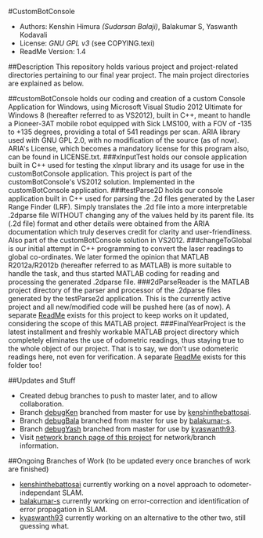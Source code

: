 #CustomBotConsole
* Authors: Kenshin Himura *(Sudarsan Balaji)*, Balakumar S, Yaswanth Kodavali
* License: *GNU GPL v3* (see COPYING.texi)
* ReadMe Version: 1.4

##Description
This repository holds various project and project-related directories pertaining to our final year project. The main project directories are explained as below.

##customBotConsole
holds our coding and creation of a custom Console Application for Windows, using Microsoft Visual Studio 2012 Ultimate for Windows 8 (hereafter referred to as VS2012), built in C++, meant to handle a Pioneer-3AT mobile robot equipped with Sick LMS100, with a FOV of -135 to +135 degrees, providing a total of 541 readings per scan. ARIA library used with GNU GPL 2.0, with no modification of the source (as of now). ARIA's License, which becomes a mandatory license for this program also, can be found in LICENSE.txt.
###xInputTest
holds our console application built in C++ used for testing the xInput library and its usage for use in the customBotConsole application. This project is part of the customBotConsole's VS2012 solution. Implemented in the customBotConsole application.
###testParse2D
holds our console application built in C++ used for parsing the .2d files generated by the Laser Range Finder (LRF). Simply translates the .2d file into a more interpretable .2dparse file WITHOUT changing any of the values held by its parent file. Its (.2d file) format and other details were obtained from the ARIA documentation which truly deserves credit for clarity and user-friendliness. Also part of the customBotConsole solution in VS2012.
###changeToGlobal
is our initial attempt in C++ programming to convert the laser readings to global co-ordinates. We later formed the opinion that MATLAB R2012a/R2012b (hereafter referred to as MATLAB) is more suitable to handle the task, and thus started MATLAB coding for reading and processing the generated .2dparse file.
###2dParseReader
is the MATLAB project directory of the parser and processor of the .2dparse files generated by the testParse2d application. This is the currently active project and all new/modified code will be pushed here (as of now). A separate [ReadMe](2dParseReader/ReadMe.md) exists for this project to keep works on it updated, considering the scope of this MATLAB project.
###FinalYearProject
is the latest installment and freshly workable MATLAB project directory which completely eliminates the use of odometric readings, thus staying true to the whole object of our project. That is to say, we don't use odometeric readings here, not even for verification. A separate [ReadMe](FinalYearProject/ReadMe.md) exists for this folder too! 

##Updates and Stuff
* Created debug branches to push to master later, and to allow collaboration.
* Branch [debugKen](http://www.github.com/kenshinthebattosai/customBotConsole/tree/debugKen) branched from master for use by [kenshinthebattosai](http://www.github.com/kenshinthebattosai).
* Branch [debugBala](http://www.github.com/kenshinthebattosai/customBotConsole/tree/debugBala) branched from master for use by [balakumar-s](http://www.github.com/balakumar-s).
* Branch [debugYash](http://www.github.com/kenshinthebattosai/customBotConsole/tree/debugYash) branched from master for use by [kyaswanth93](http://www.github.com/kyaswanth93).
* Visit [network branch page of this project](http://www.github.com/kenshinthebattosai/customBotConsole/network) for network/branch information.

##Ongoing Branches of Work
(to be updated every once branches of work are finished)
* [kenshinthebattosai](http://www.github.com/kenshinthebattosai) currently working on a novel approach to odometer-independant SLAM.
* [balakumar-s](http://www.github.com/balakumar-s) currently working on error-correction and identification of error propagation in SLAM.
* [kyaswanth93](http://www.github.com/kyaswanth93) currently working on an alternative to the other two, still guessing what.